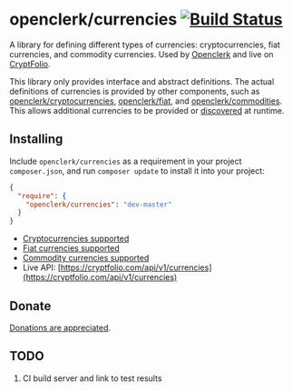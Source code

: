 openclerk/currencies [![Build Status](https://travis-ci.org/openclerk/currencies.svg)](https://travis-ci.org/openclerk/currencies)
====================

A library for defining different types of currencies: cryptocurrencies, fiat currencies, and commodity currencies.
Used by [Openclerk](http://openclerk.org) and live on [CryptFolio](https://cryptfolio.com).

This library only provides interface and abstract definitions.
The actual definitions of currencies is provided by other components, such as
[openclerk/cryptocurrencies](https://github.com/openclerk/cryptocurrencies),
[openclerk/fiat](https://github.com/openclerk/fiat), and
[openclerk/commodities](https://github.com/openclerk/commodities).
This allows additional currencies to be provided or [discovered](https://github.com/soundasleep/component-discovery) at runtime.

## Installing

Include `openclerk/currencies` as a requirement in your project `composer.json`,
and run `composer update` to install it into your project:

```json
{
  "require": {
    "openclerk/currencies": "dev-master"
  }
}
```

* [Cryptocurrencies supported](https://github.com/openclerk/cryptocurrencies/tree/master/src)
* [Fiat currencies supported](https://github.com/openclerk/fiat/tree/master/src)
* [Commodity currencies supported](https://github.com/openclerk/commodities/tree/master/src)
* Live API: [https://cryptfolio.com/api/v1/currencies](https://cryptfolio.com/api/v1/currencies)

## Donate

[Donations are appreciated](https://code.google.com/p/openclerk/wiki/Donating).

## TODO

1. CI build server and link to test results
